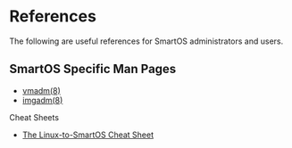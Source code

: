 # References

The following are useful references for SmartOS administrators and
users.

## SmartOS Specific Man Pages

- [vmadm(8)](https://github.com/TritonDataCenter/smartos-live/blob/master/src/vm/man/vmadm.8.md)
- [imgadm(8)](https://github.com/TritonDataCenter/smartos-live/blob/master/src/img/man/imgadm.8.md)

Cheat Sheets

- [The Linux-to-SmartOS Cheat Sheet](the-linux-to-smartos-cheat-sheet.md)
